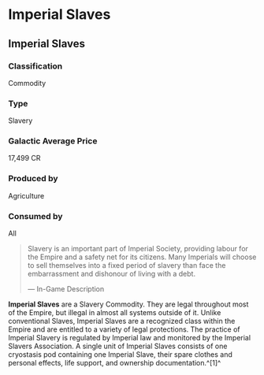 # Imperial Slaves
## Imperial Slaves

### Classification

Commodity

### Type

Slavery

### Galactic Average Price

17,499 CR

### Produced by

Agriculture

### Consumed by

All

> 
> 
> Slavery is an important part of Imperial Society, providing labour for the Empire and a safety net for its citizens. Many Imperials will choose to sell themselves into a fixed period of slavery than face the embarrassment and dishonour of living with a debt.
> 
> 
> — In-Game Description
> 

**Imperial Slaves** are a Slavery Commodity. They are legal throughout most of the Empire, but illegal in almost all systems outside of it. Unlike conventional Slaves, Imperial Slaves are a recognized class within the Empire and are entitled to a variety of legal protections. The practice of Imperial Slavery is regulated by Imperial law and monitored by the Imperial Slavers Association. A single unit of Imperial Slaves consists of one cryostasis pod containing one Imperial Slave, their spare clothes and personal effects, life support, and ownership documentation.^[1]^
